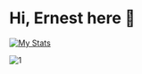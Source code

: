 # Hi, Ernest here 👋

[![My Stats](https://github-readme-stats.vercel.app/api?username=Ernest1338&theme=blue-green)](ErnestG)

![1](https://github-readme-stats.vercel.app/api/top-langs/?username=Ernest1338&theme=blue-green)

<!--
**Ernest1338/Ernest1338** is a ✨ _special_ ✨ repository because its `README.md` (this file) appears on your GitHub profile.

Here are some ideas to get you started:

- 🔭 I’m currently working on ...
- 🌱 I’m currently learning ...
- 👯 I’m looking to collaborate on ...
- 🤔 I’m looking for help with ...
- 💬 Ask me about ...
- 📫 How to reach me: ...
- 😄 Pronouns: ...
- ⚡ Fun fact: ...
-->
